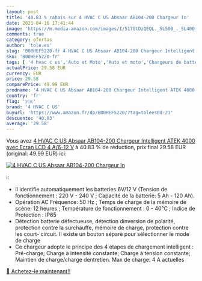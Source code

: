 ```yaml
---
layout: post
title: '40.83 % rabais sur 4 HVAC C US Absaar AB104-200 Chargeur In'
date: 2021-04-16 17:41:44
image: 'https://m.media-amazon.com/images/I/517GtDzQEQL._SL500_._SL400_.jpg'
comments: true
category: ofertas
author: 'tole.es'
slug: 'B00HEF5220-fr 4 HVAC C US Absaar AB104-200 Chargeur Intelligent ATEK...'
sku: 'B00HEF5220-fr'
tags: [ '4 hvac c us','Auto et Moto','Auto et moto','Chargeurs de batterie pour auto','Outils de batterie','Outils et dépannage', ]
actualPrice: 29.58 EUR
currency: EUR
price: 29.58
comparePrice: 49.99 EUR
prodname: '4 HVAC C US Absaar AB104-200 Chargeur Intelligent ATEK 4000 avec Ecran LCD  4 A/6-12 V'
country: 'fr'
flag: '🇫🇷'
brand: '4 HVAC C US'
buyurl: 'https://www.amazon.fr/dp/B00HEF5220/?tag=tolees0d-21'
descuento: '40.83'
average: '29.58'
---
```


Vous avez [4 HVAC C US Absaar AB104-200 Chargeur Intelligent ATEK 4000 avec Ecran LCD  4 A/6-12 V](https://www.amazon.fr/dp/B00HEF5220/?tag=tolees0d-21)  à  40.83 % de réduction, prix final  29.58 EUR (original: 49.99 EUR) ici:

[![4 HVAC C US Absaar AB104-200 Chargeur In](https://m.media-amazon.com/images/I/517GtDzQEQL._SL500_._SL400_.jpg)](https://www.amazon.fr/dp/B00HEF5220/?tag=tolees0d-21)

ℹ️:

- Il identifie automatiquement les batteries 6V/12 V (Tension de fonctionnement : 220 V - 240 V ; Capacité de la batterie: 5 Ah - 120 Ah).
- Opération AC Fréquence: 50 Hz ; Temps de charge de la mémoire de scène: 12 heures ; Température de fonctionnement : 0 - 40°C ; Indice de Protection : IP65
- Détection batterie défectueuse, détection dinversion de polarité, protection contre la surchauffe, mémoire de charge, protection contre les court- circuit. Il existe un bouton séparé pour sélectionner le mode de charge
- Ce chargeur adopte le principe des 4 étapes de chargement intelligent : Pré-charge; Charge à intensité constante; Charge à tension constante; Maintien de charge/charge dentretien. Max de charge: 4 A actuelles

[🛒 Achetez-le maintenant!!](https://www.amazon.fr/dp/B00HEF5220/?tag=tolees0d-21)
